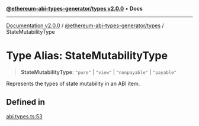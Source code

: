 [**@ethereum-abi-types-generator/types v2.0.0**](../README.md) • **Docs**

***

[Documentation v2.0.0](../../../packages.md) / [@ethereum-abi-types-generator/types](../README.md) / StateMutabilityType

# Type Alias: StateMutabilityType

> **StateMutabilityType**: `"pure"` \| `"view"` \| `"nonpayable"` \| `"payable"`

Represents the types of state mutability in an ABI item.

## Defined in

[abi.types.ts:53](https://github.com/niZmosis/ethereum-abi-types-generator/blob/8be0c174f1ad191b06c4413881733fc6912573c5/packages/types/src/abi.types.ts#L53)
